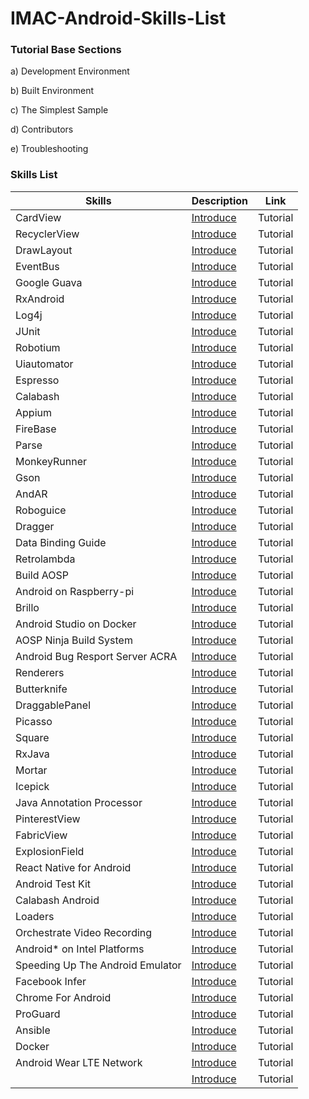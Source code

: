 # IMAC-Android-Skills-List

### Tutorial Base Sections

a) Development Environment

b) Built Environment

c) The Simplest Sample

d) Contributors

e) Troubleshooting

### Skills List

|Skills|Description|Link|
|---|---|---|
|CardView|[Introduce](http://developer.android.com/reference/android/support/v7/widget/CardView.html)|Tutorial|
|RecyclerView|[Introduce](http://developer.android.com/reference/android/support/v7/widget/RecyclerView.html)|Tutorial|
|DrawLayout|[Introduce](http://developer.android.com/training/implementing-navigation/nav-drawer.html)|Tutorial|
|EventBus|[Introduce](https://github.com/greenrobot/EventBus)|Tutorial|
|Google Guava|[Introduce](https://code.google.com/p/guava-libraries/)|Tutorial|
|RxAndroid|[Introduce](https://github.com/ReactiveX/RxAndroid)|Tutorial|
|Log4j|[Introduce](http://logging.apache.org/log4j/2.x/)|Tutorial|
|JUnit|[Introduce](http://openhome.cc/Gossip/JUnit/)|Tutorial|
|Robotium|[Introduce](https://github.com/robotiumtech/robotium)|Tutorial|
|Uiautomator|[Introduce](http://developer.android.com/tools/testing-support-library/index.html)|Tutorial|
|Espresso|[Introduce](http://developer.android.com/training/testing/ui-testing/espresso-testing.html)|Tutorial|
|Calabash|[Introduce](https://github.com/calabash/calabash-android)|Tutorial|
|Appium|[Introduce](http://appium.io/)|Tutorial|
|FireBase|[Introduce](https://www.firebase.com/)|Tutorial|
|Parse|[Introduce](https://parse.com/)|Tutorial|
|MonkeyRunner|[Introduce](http://developer.android.com/tools/help/monkeyrunner_concepts.html)|Tutorial|
|Gson|[Introduce](https://github.com/google/gson)|Tutorial|
|AndAR|[Introduce](https://code.google.com/p/andar/)|Tutorial|
|Roboguice|[Introduce](https://github.com/roboguice/roboguice)|Tutorial|
|Dragger|[Introduce](http://square.github.io/dagger/)|Tutorial|
|Data Binding Guide|[Introduce](http://developer.android.com/tools/data-binding/guide.html)|Tutorial|
|Retrolambda|[Introduce](https://github.com/evant/gradle-retrolambda)|Tutorial|
|Build AOSP|[Introduce](https://source.android.com/)|Tutorial|
|Android on Raspberry-pi|[Introduce](https://sites.google.com/site/raspberrypidiy/raspberry-pi/os/android)|Tutorial|
|Brillo|[Introduce](https://developers.google.com/brillo/)|Tutorial|
|Android Studio on Docker|[Introduce](http://www.infoq.com/cn/articles/talk-about-docker-running-the-chinese-gui-software)|Tutorial|
|AOSP Ninja Build System|[Introduce](http://www.xda-developers.com/new-aosp-branch-details-potential-build-system-upgrades/)|Tutorial|
|Android Bug Resport Server ACRA|[Introduce](http://www.acra.ch/)|Tutorial|
|Renderers|[Introduce](https://github.com/pedrovgs/Renderers)|Tutorial|
|Butterknife|[Introduce](https://github.com/JakeWharton/butterknife)|Tutorial|
|DraggablePanel|[Introduce](https://github.com/pedrovgs/DraggablePanel)|Tutorial|
|Picasso|[Introduce](https://github.com/square/picasso)|Tutorial|
|Square|[Introduce](http://square.github.io/)|Tutorial|
|RxJava|[Introduce](https://github.com/ReactiveX/RxJava)|Tutorial|
|Mortar|[Introduce](https://github.com/square/mortar)|Tutorial|
|Icepick|[Introduce](https://github.com/frankiesardo/icepick)|Tutorial|
|Java Annotation Processor|[Introduce](http://blog.luoxq.com/?p=70)|Tutorial|
|PinterestView|[Introduce](https://github.com/brucetoo/PinterestView)|Tutorial|
|FabricView|[Introduce](https://github.com/antwankakki/FabricView)|Tutorial|
|ExplosionField|[Introduce](https://github.com/tyrantgit/ExplosionField)|Tutorial|
|React Native for Android|[Introduce](http://www.race604.com/rn-android-standalone-apk/)|Tutorial|
|Android Test Kit|[Introduce](http://www.vogella.com/tutorials/AndroidTesting/article.html)|Tutorial|
|Calabash Android |[Introduce](http://blog.teddyhyde.com/2013/11/04/a-better-way-to-test-android-applications-using-calabash/)|Tutorial|
|Loaders|[Introduce](http://developer.android.com/guide/components/loaders.html)|Tutorial|
|Orchestrate Video Recording|[Introduce](http://googlecloudplatform.blogspot.tw/2015/09/cloud-spin-part-2-building-mobile-apps-to-orchestrate-video-recording.html)|Tutorial|
|Android* on Intel Platforms|[Introduce](https://01.org/zh/android-IA?langredirect=1)|Tutorial|
|Speeding Up The Android Emulator|[Introduce](https://software.intel.com/sites/landingpage/tw/-on-intel-architecture.php)|Tutorial|
|Facebook Infer|[Introduce](http://fbinfer.com/)|Tutorial|
|Chrome For Android|[Introduce](http://www.chip123.com/portal.php?mod=view&aid=175)|Tutorial|
|ProGuard|[Introduce](http://blog.csdn.net/fengyuzhengfan/article/details/43876197)|Tutorial|
|Ansible|[Introduce](http://www.slideshare.net/williamyeh/ansible-top-down)|Tutorial|
|Docker|[Introduce](https://philipzheng.gitbooks.io/docker_practice/content/introduction/index.html)|Tutorial|
|Android Wear LTE Network|[Introduce](http://chinese.engadget.com/2015/11/12/android-wear-lte/?ncid=txtlnkusaolp00000595)|Tutorial|
||[Introduce]()|Tutorial|
